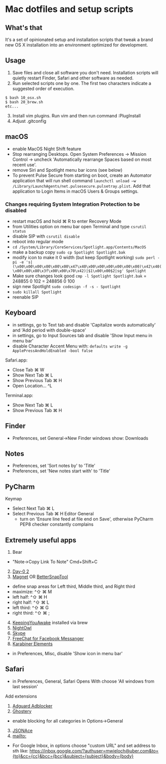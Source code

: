 # Mac dotfiles and setup scripts


## What's that
It's a set of opinionated setup and installation scripts that tweak a brand new OS X installation into an environment optimized for development.


## Usage
1. Save files and close all software you don't need. Installation scripts will quietly restart Finder, Safari and other software as needed.
2. Run selected scripts one by one. The first two characters indicate a suggested order of execution.
```
$ bash 10_osx.sh
$ bash 20_brew.sh
etc...
```
3. Install vim plugins. Run vim and then run command :PlugInstall
4. Adjust .gitconfig


## macOS
- enable MacOS Night Shift feature
- Stop rearranging Desktops. Open System Preferences -> Mission Control -> uncheck 'Automatically rearrange Spaces based on most recent use'.
- remove Siri and Spotlight menu bar icons (see below)
- To prevent Pulse Secure from starting on boot, create an Automator application that will run shell command `launchctl unload –w /Library/LaunchAgents/net.pulsesecure.pulsetray.plist`. Add that application to Login Items in macOS Users & Groups settings.

### Changes requiring System Integration Protection to be disabled
- restart macOS and hold ⌘ R to enter Recovery Mode
- from Utilities option on menu bar open Terminal and type `csrutil status`
- disable SIP with `csrutil disable`
- reboot into regular mode
- `cd /System/Library/CoreServices/Spotlight.app/Contents/MacOS`
- make a backup copy `sudo cp Spotlight Spotlight.bak`
- modify icon to make it 0 width (but keep Spotlight working) `sudo perl -pi -e 's|(\x00\x00\x00\x00\x00\x00\x47\x40\x00\x00\x00\x00\x00\x00)\x42\x40(\x00\x00\x80\x3f\x00\x00\x70\x42)|$1\x00\x00$2|sg' Spotlight`
- Make sure changes look good `cmp -l Spotlight Spotlight.bak`
  = 248855 0 102
  = 248856 0 100
- sign new Spotlight `sudo codesign -f -s - Spotlight`
- `sudo killall Spotlight`
- reenable SIP


## Keyboard

- in settings, go to Text tab and disable 'Capitalize words automatically' and 'Add period with double-space'
- in settings, go to Input Sources tab and disable 'Show Input menu in menu bar'
- disable Character Accent Menu with: `defaults write -g ApplePressAndHoldEnabled -bool false`

Safari.app:
- Close Tab ⌘ W
- Show Next Tab ⌘ L
- Show Previous Tab ⌘ H
- Open Location... ^L

Terminal.app:
- Show Next Tab ⌘ L
- Show Previous Tab ⌘ H

## Finder
- Preferences, set General->New Finder windows show: Downloads

## Notes
- Preferences, set 'Sort notes by' to 'Title'
- Preferences, set 'New notes start with' to 'Title'

## PyCharm
Keymap
- Select Next Tab ⌘ L
- Select Previous Tab ⌘ H
Editor
  General
    - turn on 'Ensure line feed at file end on Save', otherwise PyCharm PEP8 checker constantly complains

## Extremely useful apps
1. Bear
  - "Note->Copy Link To Note" Cmd+Shift+C
2. [Day-0 2](http://www.shauninman.com/archive/2016/10/20/day_o_2_mac_menu_bar_clock)
3. [Magnet](https://itunes.apple.com/us/app/magnet/id441258766?mt=12) OR [BetterSnapTool](https://itunes.apple.com/us/app/bettersnaptool/id417375580?mt=12)
  - define snap areas for Left third, Middle third, and Right third
  - maximize: ^⇧ ⌘ M
  - left half: ^⇧ ⌘ H
  - right half: ^⇧ ⌘ L
  - left third: ^⇧ ⌘ G
  - right third: ^⇧ ⌘ ;

4. [KeepingYouAwake](https://github.com/newmarcel/KeepingYouAwake) installed via brew
5. [NightOwl](https://nightowl.kramser.xyz/)
6. [Skype](https://www.skype.com/en/download-skype/skype-for-computer/)
7. [FreeChat for Facebook Messanger](https://itunes.apple.com/us/app/freechat-for-facebook-messenger/id1077753332?mt=12)
8. [Karabiner Elements](https://github.com/tekezo/Karabiner-Elements)
  - in Preferences, Misc, disable 'Show icon in menu bar'


## Safari

- in Preferences, General, Safari Opens With choose 'All windows from last session'

Add extensions
1. [Adguard Adblocker](https://adguard.com/en/adblock-adguard-safari.html)
2. [Ghostery](https://www.ghostery.com/products/)
  - enable blocking for all categories in Options->General
3. [JSONAce](https://github.com/acrogenesis/JSONAce)
4. [mailto:](https://sites.google.com/site/mailtoextension/mailto.safariextz)
  - For Google Inbox, in options choose "custom URL" and set address to sth like: https://inbox.google.com/?authuser=mwieloch@uber.com&to={to}&cc={cc}&bcc={bcc}&subject={subject}&body={body}
